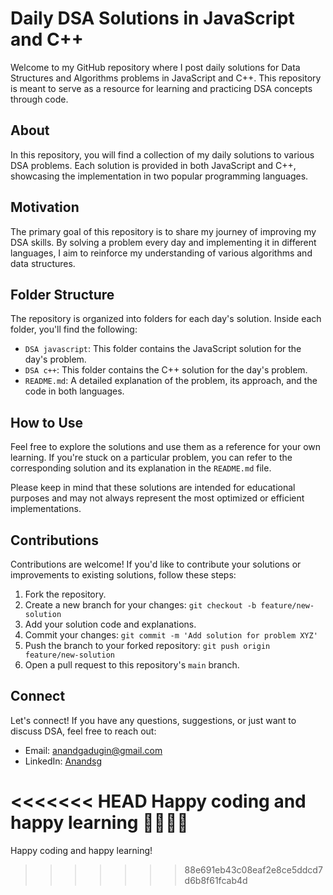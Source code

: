 # Daily DSA Solutions in JavaScript and C++

Welcome to my GitHub repository where I post daily solutions for Data Structures and Algorithms problems in JavaScript and C++. This repository is meant to serve as a resource for learning and practicing DSA concepts through code.

## About

In this repository, you will find a collection of my daily solutions to various DSA problems. Each solution is provided in both JavaScript and C++, showcasing the implementation in two popular programming languages.

## Motivation

The primary goal of this repository is to share my journey of improving my DSA skills. By solving a problem every day and implementing it in different languages, I aim to reinforce my understanding of various algorithms and data structures.

## Folder Structure

The repository is organized into folders for each day's solution. Inside each folder, you'll find the following:

- `DSA javascript`: This folder contains the JavaScript solution for the day's problem.
- `DSA c++`: This folder contains the C++ solution for the day's problem.
- `README.md`: A detailed explanation of the problem, its approach, and the code in both languages.

## How to Use

Feel free to explore the solutions and use them as a reference for your own learning. If you're stuck on a particular problem, you can refer to the corresponding solution and its explanation in the `README.md` file.

Please keep in mind that these solutions are intended for educational purposes and may not always represent the most optimized or efficient implementations.

## Contributions

Contributions are welcome! If you'd like to contribute your solutions or improvements to existing solutions, follow these steps:

1. Fork the repository.
2. Create a new branch for your changes: `git checkout -b feature/new-solution`
3. Add your solution code and explanations.
4. Commit your changes: `git commit -m 'Add solution for problem XYZ'`
5. Push the branch to your forked repository: `git push origin feature/new-solution`
6. Open a pull request to this repository's `main` branch.

## Connect

Let's connect! If you have any questions, suggestions, or just want to discuss DSA, feel free to reach out:

- Email: anandgadugin@gmail.com
- LinkedIn: [Anandsg](https://www.linkedin.com/in/anand-gadagin-6a8a96184/)

<<<<<<< HEAD
Happy coding and happy learning 🧑‍💻👩‍💻
=======
Happy coding and happy learning!

>>>>>>> 88e691eb43c08eaf2e8ce5ddcd7d6b8f61fcab4d
